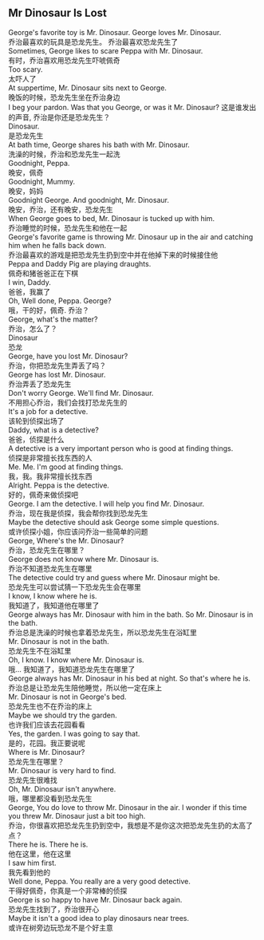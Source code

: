 ## Mr Dinosaur Is Lost

George's favorite toy is Mr. Dinosaur. George loves Mr. Dinosaur.\
乔治最喜欢的玩具是恐龙先生。 乔治最喜欢恐龙先生了\
Sometimes, George likes to scare Peppa with Mr. Dinosaur.\
有时，乔治喜欢用恐龙先生吓唬佩奇\
Too scary.\
太吓人了\
At suppertime, Mr. Dinosaur sits next to George.\
晚饭的时候，恐龙先生坐在乔治身边\
I beg your pardon. Was that you George, or was it Mr. Dinosaur?
这是谁发出的声音, 乔治是你还是恐龙先生？\
Dinosaur.\
是恐龙先生\
At bath time, George shares his bath with Mr. Dinosaur.\
洗澡的时候，乔治和恐龙先生一起洗\
Goodnight, Peppa.\
晚安，佩奇\
Goodnight, Mummy.\
晚安，妈妈\
Goodnight George. And goodnight, Mr. Dinosaur.\
晚安，乔治，还有晚安，恐龙先生\
When George goes to bed, Mr. Dinosaur is tucked up with him.\
乔治睡觉的时候，恐龙先生和他在一起\
George's favorite game is throwing Mr. Dinosaur up in the air and catching him when he falls back down.\
乔治最喜欢的游戏是把恐龙先生扔到空中并在他掉下来的时候接住他\
Peppa and Daddy Pig are playing draughts.\
佩奇和猪爸爸正在下棋\
I win, Daddy.\
爸爸，我赢了\
Oh, Well done, Peppa. George?\
哦，干的好，佩奇. 乔治？\
George, what's the matter?\
乔治，怎么了？\
Dinosaur\
恐龙\
George, have you lost Mr. Dinosaur?\
乔治，你把恐龙先生弄丢了吗？\
George has lost Mr. Dinosaur.\
乔治弄丢了恐龙先生\
Don't worry George. We'll find Mr. Dinosaur.\
不用担心乔治，我们会找打恐龙先生的\
It's a job for a detective.\
该轮到侦探出场了\
Daddy, what is a detective?\
爸爸，侦探是什么\
A detective is a very important person who is good at finding things.\
侦探是非常擅长找东西的人\
Me. Me. I'm good at finding things.\
我，我。我非常擅长找东西\
Alright. Peppa is the detective.\
好的，佩奇来做侦探吧\
George. I am the detective. I will help you find Mr. Dinosaur.\
乔治，现在我是侦探，我会帮你找到恐龙先生\
Maybe the detective should ask George some simple questions.\
或许侦探小姐，你应该问乔治一些简单的问题\
George, Where's the Mr. Dinosaur?\
乔治，恐龙先生在哪里？\
George does not know where Mr. Dinosaur is.\
乔治不知道恐龙先生在哪里\
The detective could try and guess where Mr. Dinosaur might be.\
恐龙先生可以尝试猜一下恐龙先生会在哪里\
I know, I know where he is.\
我知道了，我知道他在哪里了\
George always has Mr. Dinosaur with him in the bath. So Mr. Dinosaur is in the bath.\
乔治总是洗澡的时候也拿着恐龙先生，所以恐龙先生在浴缸里\
Mr. Dinosaur is not in the bath.\
恐龙先生不在浴缸里\
Oh, I know. I know where Mr. Dinosaur is.\
哦... 我知道了，我知道恐龙先生在哪里了\
George always has Mr. Dinosaur in his bed at night. So that's where he is.\
乔治总是让恐龙先生陪他睡觉，所以他一定在床上\
Mr. Dinosaur is not in George's bed.\
恐龙先生也不在乔治的床上\
Maybe we should try the garden.\
也许我们应该去花园看看\
Yes, the garden. I was going to say that.\
是的，花园。我正要说呢\
Where is Mr. Dinosaur?\
恐龙先生在哪里？\
Mr. Dinosaur is very hard to find.\
恐龙先生很难找\
Oh, Mr. Dinosaur isn't anywhere.\
哦，哪里都没看到恐龙先生\
George, You do love to throw Mr. Dinosaur in the air. I wonder if this time you threw Mr. Dinosaur just a bit too high.\
乔治，你很喜欢把恐龙先生扔到空中，我想是不是你这次把恐龙先生扔的太高了点？\
There he is. There he is.\
他在这里，他在这里\
I saw him first.\
我先看到他的\
Well done, Peppa. You really are a very good detective.\
干得好佩奇，你真是一个非常棒的侦探\
George is so happy to have Mr. Dinosaur back again.\
恐龙先生找到了，乔治很开心\
Maybe it isn't a good idea to play dinosaurs near trees.\
或许在树旁边玩恐龙不是个好主意
